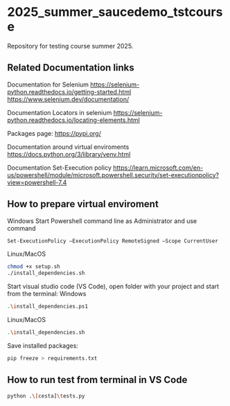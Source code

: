 # 2025_summer_saucedemo_tstcourse
Repository for testing course summer 2025. 

## Related Documentation links
Documentation for Selenium 
https://selenium-python.readthedocs.io/getting-started.html
https://www.selenium.dev/documentation/

Documentation Locators in selenium 
https://selenium-python.readthedocs.io/locating-elements.html

Packages page:
https://pypi.org/

Documentation around virtual enviroments
https://docs.python.org/3/library/venv.html

Documentation Set-Execution policy 
https://learn.microsoft.com/en-us/powershell/module/microsoft.powershell.security/set-executionpolicy?view=powershell-7.4


## How to prepare virtual enviroment 
Windows 
Start Powershell command line as Administrator and use command 
```bash
Set-ExecutionPolicy –ExecutionPolicy RemoteSigned –Scope CurrentUser
```

Linux/MacOS
```bash
chmod +x setup.sh
./install_dependencies.sh
```

Start visual studio code (VS Code), open folder with your project and start from the terminal:
Windows 
```bash
.\install_dependencies.ps1
```
Linux/MacOS
```bash
.\install_dependencies.sh
```

Save installed packages:
```bash
pip freeze > requirements.txt 
```

## How to run test from terminal in VS Code
```bash
python .\[cesta]\tests.py
```